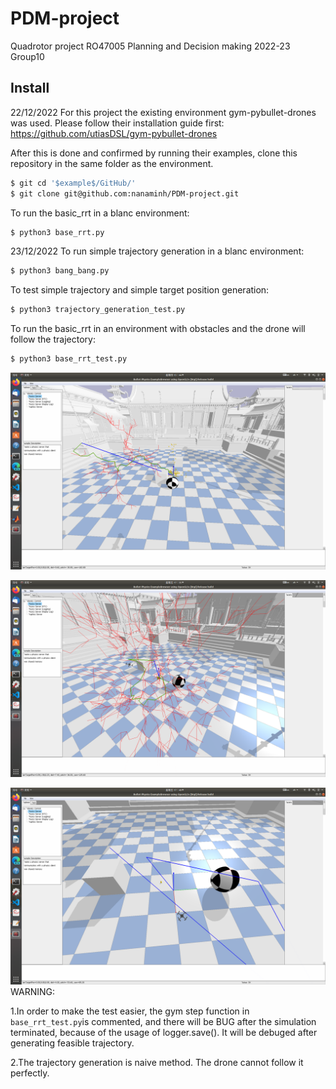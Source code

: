 # PDM-project
 Quadrotor project RO47005 Planning and Decision making 2022-23
 Group10

## Install
22/12/2022
For this project the existing environment gym-pybullet-drones was used. Please follow their installation guide first:
https://github.com/utiasDSL/gym-pybullet-drones

After this is done and confirmed by running their examples, clone this repository in the same folder as the environment.

```sh
$ git cd '$example$/GitHub/'
$ git clone git@github.com:nanaminh/PDM-project.git
```
To run the basic_rrt in a blanc environment:
```sh
$ python3 base_rrt.py 

```
23/12/2022
To run simple trajectory generation in a blanc environment:
```sh
$ python3 bang_bang.py 

```
To test simple trajectory and simple target position generation:
```sh
$ python3 trajectory_generation_test.py 

```
To run the basic_rrt in an environment with obstacles and the drone will follow the trajectory:
```sh
$ python3 base_rrt_test.py 
```
![Image text](https://github.com/nanaminh/PDM-project/blob/main/IMG/basic_rrt.png)

![Image text](https://github.com/nanaminh/PDM-project/blob/main/IMG/basic_rrt_follow2.png)

![Image text](https://github.com/nanaminh/PDM-project/blob/main/IMG/trajectory_generation_test.png)
WARNING: 

1.In order to make the test easier, the gym step function in `base_rrt_test.py`is commented, and there will be BUG after the simulation terminated, because of the usage of logger.save(). It will be debuged after generating feasible trajectory.

2.The trajectory generation is naive method. The drone cannot follow it perfectly.


